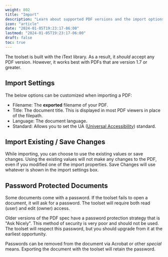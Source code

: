 ```yaml
---
weight: 802
title: "Import"
description: "Learn about supported PDF versions and the import options."
icon: "article"
date: "2024-01-05T19:23:17-06:00"
lastmod: "2024-01-05T19:23:17-06:00"
draft: false
toc: true
---
```


The toolset is built with the iText library. As a result, it *should* accept any PDF version. However, it works best with PDFs that are version 1.7 or greater.

## Import Settings

The below options can be customized when importing a PDF:
- Filename: The **exported** filename of your PDF.
- Title: The document title. This is displayed in most PDF viewers in place of the filepath.
- Language: The document language.
- Standard: Allows you to set the UA ([Universal Accessibility](https://pdfa.org/resource/pdfua-in-a-nutshell/)) standard.

## Import Existing / Save Changes

While importing, you can choose to use the existing values or save changes. Using the existing values will not make any changes to the PDF, even if you modified one of the import properties. Save Changes will use whatever is shown in the import settings box.

## Password Protected Documents

Some documents come with a password. If the toolset fails to open a document, it will ask for a password. The toolset will require both read (user) and edit (owner) access.

Older versions of the PDF spec have a password protection strategy that is "Ask Nicely". This method of security is very poor and should not be used. The toolset will respect this password, but you should upgrade from it at the earliest opportunity. 

Passwords can be removed from the document via Acrobat or other *special* means. Exporting the document with the toolset will retain the password.